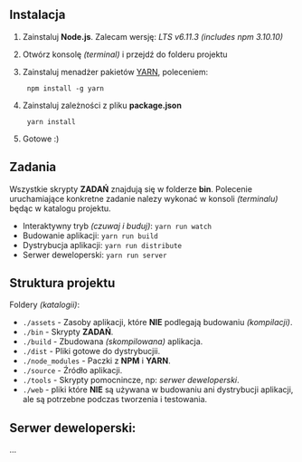 ## Instalacja

1. Zainstaluj **Node.js**. Zalecam wersję: _LTS v6.11.3 (includes npm 3.10.10)_
2. Otwórz konsolę _(terminal)_ i przejdź do folderu projektu
3. Zainstaluj menadżer pakietów [YARN](https://yarnpkg.com), poleceniem:

        npm install -g yarn

4. Zainstaluj zależności z pliku **package.json**

        yarn install

5. Gotowe :)


## Zadania

Wszystkie skrypty **ZADAŃ** znajdują się w folderze **bin**.
Polecenie uruchamiające konkretne zadanie nalezy wykonać w konsoli _(terminalu)_ będąc w katalogu projektu.

- Interaktywny tryb _(czuwaj i buduj)_: `yarn run watch`
- Budowanie aplikacji: `yarn run build`
- Dystrybucja aplikacji: `yarn run distribute`
- Serwer deweloperski: `yarn run server`


## Struktura projektu

Foldery _(katalogii)_:

- `./assets` - Zasoby aplikacji, które **NIE** podlegają budowaniu _(kompilacji)_.
- `./bin` - Skrypty **ZADAŃ**.
- `./build` - Zbudowana _(skompilowana)_ aplikacja.
- `./dist` - Pliki gotowe do dystrybucjii.
- `./node_modules` - Paczki z **NPM** i **YARN**.
- `./source` - Źródło aplikacji.
- `./tools` - Skrypty pomocnincze, np: _serwer deweloperski_.
- `./web` - pliki które **NIE** są używana w budowaniu ani dystrybucji aplikacji, ale są potrzebne podczas tworzenia i testowania.


## Serwer deweloperski:

...